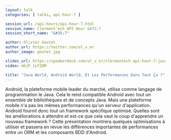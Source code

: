 ```yaml
---
layout: talk
categories: [ talks, api-hour-7 ]

session_url: /api-hours/api-hour-7.html
session_name: Clermont'ech API Hour &#35;7
session_short_name: "&#35;7"

author: Olivier Goutet
author_url: https://twitter.com/ol_v_er
author_image: goutet.jpg

slides_url: https://speakerdeck.com/ol_v_er/clermontech-api-hour-7-java-world-android-world-et-les-performances-dans-tout-ca
video: mbjP_iLFZ8M

title: "Java World, Android World, Et Les Performances Dans Tout Ça ?"
---
```


Android, la plateforme mobile leader du marché, utilise comme langage de
programmation le Java. Cela le rend compatible Android avec tout un ensemble de
bibliothèques et de concepts Java. Mais une plateforme mobile n'a pas les mêmes
performances qu'un serveur d'application. Android fournit donc tout un framework
spécifique optimisé. Quelles sont les améliorations à attendre et est-ce que
cela vaut le coup d'apprendre un nouveau framework ? Cette présentation montrera
quelques optimisations à utiliser et passera en revue les différences
importantes de performances entre un ORM et les composants BDD d'Android.
